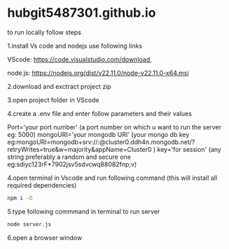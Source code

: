 # hubgit5487301.github.io

to run locally follow steps

1.install Vs code and nodejs use following links

  VScode: <a href="https://code.visualstudio.com/download">https://code.visualstudio.com/download</a>, 
  
  node.js: <a href="https://nodejs.org/dist/v22.11.0/node-v22.11.0-x64.msi">https://nodejs.org/dist/v22.11.0/node-v22.11.0-x64.msi</a>

2.download and exctract project zip

3.open project folder in VScode

4.create a .env file and enter follow parameters and their values

  Port='your port number' (a port number on which u want to run the server eg: 5000)
  mongoURI='your mongodb URI' (your mongo db key eg:mongoURI=mongodb+srv://<username>:<password>@cluster0.ddh4n.mongodb.net/<databasename>?retryWrites=true&w=majority&appName=Cluster0 )
  key='for session' (any string preferably a random and secure one eg:sdiyc123rF*7902jsv5sdvcwq88082fnp;v)
  
4.open terminal in Vscode and run following command (this will install all required dependencies)

```bash
npm i -D
```
5.type following commmand in terminal to run server
```bash
node server.js
```
6.open a browser window
